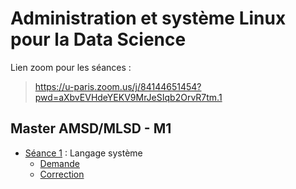 # Administration et système Linux pour la Data Science

Lien zoom pour les séances : 

> <https://u-paris.zoom.us/j/84144651454?pwd=aXbvEVHdeYEKV9MrJeSIqb2OrvR7tm.1>


## Master AMSD/MLSD - M1

- [Séance 1](seance1) : Langage système
    - [Demande](seance1-demande)
    - [Correction](seance1-correction)

<!--
- [Séance 2](seance2) : Scripts en langage système
    - [Demande](seance2-demande)
- [Séance 3](seance3) : Correction et commentaires sur les scripts `shell`
    - [demande](seance3-demande)
- [Séance 4](seance4) : Gestion des scripts R et Python en `shell`
    - [demande](seance4-demande)
- [Séance 5](seance5) : Introduction à MongoDB
    - [tutoriel Python](seance5-python)
    - [tutoriel R](seance5-r)
    - [demande](seance5-demande)
- [Séance 6](seance6) : Mini-projet *Tableaux de bord sur données temps réel*
-->

<!--
--- 3 séances projet : création VM + tout le reste
- Séance 3 : gestion des scripts R et python et début des demandes pour mini-projet
- Séance 3 : git ?
- Séance 4 : mongo
- séance 5 : 
- Séance 6 : 
-->

<!--
Lien vers une machine virtuelle opérationnelle :

<https://cloud.parisdescartes.fr/index.php/s/JbyzbEHAaFxLfSp>

A importer dans Virtual Box (ou autre logiciel de virtualisation)
-->